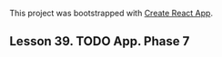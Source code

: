 This project was bootstrapped with [Create React App](https://github.com/facebook/create-react-app).

## Lesson 39. TODO App. Phase 7
